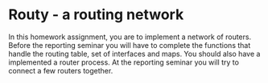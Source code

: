 # Routy - a routing network

In this homework assignment, you are to implement a network of routers. Before the reporting seminar you will have to complete the functions that handle the routing table, set of interfaces and maps. You should also have a implemented a router process. At the reporting seminar you will try to connect a few routers together. 



